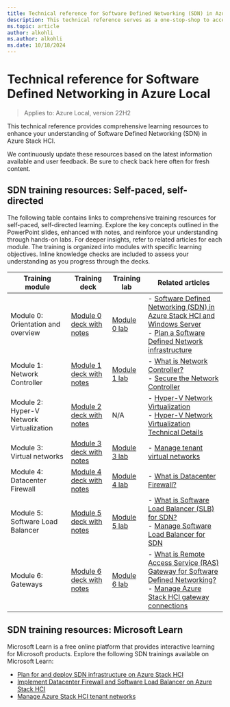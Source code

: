 ```yaml
---
title: Technical reference for Software Defined Networking (SDN) in Azure Local.
description: This technical reference serves as a one-stop-shop to access learning resources available for SDN.
ms.topic: article
author: alkohli
ms.author: alkohli
ms.date: 10/18/2024
---
```


# Technical reference for Software Defined Networking in Azure Local

> Applies to: Azure Local, version 22H2

This technical reference provides comprehensive learning resources to enhance your understanding of Software Defined Networking (SDN) in Azure Stack HCI.

We continuously update these resources based on the latest information available and user feedback. Be sure to check back here often for fresh content.

## SDN training resources: Self-paced, self-directed

The following table contains links to comprehensive training resources for self-paced, self-directed learning. Explore the key concepts outlined in the PowerPoint slides, enhanced with notes, and reinforce your understanding through hands-on labs. For deeper insights, refer to related articles for each module. The training is organized into modules with specific learning objectives. Inline knowledge checks are included to assess your understanding as you progress through the decks.

| Training module | Training deck | Training lab | Related articles |
|--|--|--|--|
| Module 0: Orientation and overview | [Module 0 deck with notes](https://github.com/Azure-Samples/AzureStackHCI/tree/main/sdn-training/module-0) | [Module 0 lab](https://github.com/Azure-Samples/AzureStackHCI/tree/main/sdn-training/module-0)| - [Software Defined Networking (SDN) in Azure Stack HCI and Windows Server](../concepts/software-defined-networking.md) <br> - [Plan a Software Defined Network infrastructure](../concepts/plan-software-defined-networking-infrastructure.md) |
| Module 1: Network Controller | [Module 1 deck with notes](https://github.com/Azure-Samples/AzureStackHCI/tree/main/sdn-training/module-1)| [Module 1 lab](https://github.com/Azure-Samples/AzureStackHCI/tree/main/sdn-training/module-1) | - [What is Network Controller?](../concepts/network-controller-overview.md) <br> - [Secure the Network Controller](./nc-security.md) |
| Module 2: Hyper-V Network Virtualization | [Module 2 deck with notes](https://github.com/Azure-Samples/AzureStackHCI/tree/main/sdn-training/module-2)| N/A | - [Hyper-V Network Virtualization](/windows-server/networking/sdn/technologies/hyper-v-network-virtualization/hyper-v-network-virtualization) <br> - [Hyper-V Network Virtualization Technical Details](/windows-server/networking/sdn/technologies/hyper-v-network-virtualization/hyperv-network-virtualization-technical-details-windows-server)|
| Module 3: Virtual networks | [Module 3 deck with notes](https://github.com/Azure-Samples/AzureStackHCI/tree/main/sdn-training/module-3)| [Module 3 lab](https://github.com/Azure-Samples/AzureStackHCI/tree/main/sdn-training/module-3) | - [Manage tenant virtual networks](./tenant-virtual-networks.md)|
| Module 4: Datacenter Firewall | [Module 4 deck with notes](https://github.com/Azure-Samples/AzureStackHCI/tree/main/sdn-training/module-4)| [Module 4 lab](https://github.com/Azure-Samples/AzureStackHCI/tree/main/sdn-training/module-4) | - [What is Datacenter Firewall?](../concepts/datacenter-firewall-overview.md)|
| Module 5: Software Load Balancer | [Module 5 deck with notes](https://github.com/Azure-Samples/AzureStackHCI/tree/main/sdn-training/module-5)| [Module 5 lab](https://github.com/Azure-Samples/AzureStackHCI/tree/main/sdn-training/module-5) | - [What is Software Load Balancer (SLB) for SDN?](../concepts/software-load-balancer.md) <br> - [Manage Software Load Balancer for SDN](./load-balancers.md)|
| Module 6: Gateways | [Module 6 deck with notes](https://github.com/Azure-Samples/AzureStackHCI/tree/main/sdn-training/module-6)| [Module 6 lab](https://github.com/Azure-Samples/AzureStackHCI/tree/main/sdn-training/module-6) | - [What is Remote Access Service (RAS) Gateway for Software Defined Networking?](../concepts/gateway-overview.md) <br> - [Manage Azure Stack HCI gateway connections](./gateway-connections.md)|

## SDN training resources: Microsoft Learn

Microsoft Learn is a free online platform that provides interactive learning for Microsoft products. Explore the following SDN trainings available on Microsoft Learn:

- [Plan for and deploy SDN infrastructure on Azure Stack HCI](/training/modules/plan-deploy-sdn-infrastructure/)
- [Implement Datacenter Firewall and Software Load Balancer on Azure Stack HCI](/training/modules/implement-firewall-load-balancer/)
- [Manage Azure Stack HCI tenant networks](/training/modules/manage-azure-stack-hci-tenant-networks/)